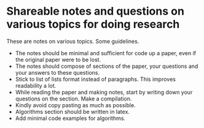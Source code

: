 # Shareable notes and questions on various topics for doing research
These are notes on various topics. Some guidelines.

* The notes should be minimal and sufficient for code up a paper, even if the original paper were to be lost.
* The notes should compose of sections of the paper, your questions and your answers to these questions.
* Stick to list of lists format instead of paragraphs. This improves readability a lot.
* While reading the paper and making notes, start by writing down your questions on the section. Make a compilation.
* Kindly avoid copy pasting as much as possible.
* Algorithms section should be written in latex.
* Add minimal code examples for algorithms.